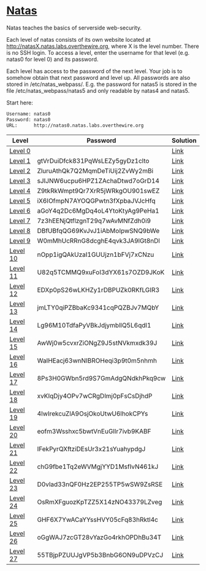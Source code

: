 # [Natas](http://overthewire.org/wargames/natas/)

Natas teaches the basics of serverside web-security.

Each level of natas consists of its own website located at http://natasX.natas.labs.overthewire.org, where X is the level number. There is no SSH login. To access a level, enter the username for that level (e.g. natas0 for level 0) and its password.

Each level has access to the password of the next level. Your job is to somehow obtain that next password and level up. All passwords are also stored in /etc/natas_webpass/. E.g. the password for natas5 is stored in the file /etc/natas_webpass/natas5 and only readable by natas4 and natas5.

Start here:

```bash
Username: natas0
Password: natas0
URL:      http://natas0.natas.labs.overthewire.org
```

| Level                                                          | Password                         | Solution                      |
| -------------------------------------------------------------- | -------------------------------- | ------------------------------|
| [Level 0](http://overthewire.org/wargames/natas/natas0.html)   |                                  | [Link](./level_0/README.md)   |
| [Level 1](http://overthewire.org/wargames/natas/natas1.html)   | gtVrDuiDfck831PqWsLEZy5gyDz1clto | [Link](./level_1/README.md)   |
| [Level 2](http://overthewire.org/wargames/natas/natas2.html)   | ZluruAthQk7Q2MqmDeTiUij2ZvWy2mBi | [Link](./level_2/README.md)   |
| [Level 3](http://overthewire.org/wargames/natas/natas3.html)   | sJIJNW6ucpu6HPZ1ZAchaDtwd7oGrD14 | [Link](./level_3/README.md)   |
| [Level 4](http://overthewire.org/wargames/natas/natas4.html)   | Z9tkRkWmpt9Qr7XrR5jWRkgOU901swEZ | [Link](./level_4/README.md)   |
| [Level 5](http://overthewire.org/wargames/natas/natas5.html)   | iX6IOfmpN7AYOQGPwtn3fXpbaJVJcHfq | [Link](./level_5/README.md)   |
| [Level 6](http://overthewire.org/wargames/natas/natas6.html)   | aGoY4q2Dc6MgDq4oL4YtoKtyAg9PeHa1 | [Link](./level_6/README.md)   |
| [Level 7](http://overthewire.org/wargames/natas/natas7.html)   | 7z3hEENjQtflzgnT29q7wAvMNfZdh0i9 | [Link](./level_7/README.md)   |
| [Level 8](http://overthewire.org/wargames/natas/natas8.html)   | DBfUBfqQG69KvJvJ1iAbMoIpwSNQ9bWe | [Link](./level_8/README.md)   |
| [Level 9](http://overthewire.org/wargames/natas/natas9.html)   | W0mMhUcRRnG8dcghE4qvk3JA9lGt8nDl | [Link](./level_9/README.md)   |
| [Level 10](http://overthewire.org/wargames/natas/natas10.html) | nOpp1igQAkUzaI1GUUjzn1bFVj7xCNzu | [Link](./level_10/README.md)  |
| [Level 11](http://overthewire.org/wargames/natas/natas11.html) | U82q5TCMMQ9xuFoI3dYX61s7OZD9JKoK | [Link](./level_11/README.md)  |
| [Level 12](http://overthewire.org/wargames/natas/natas12.html) | EDXp0pS26wLKHZy1rDBPUZk0RKfLGIR3 | [Link](./level_12/README.md)  |
| [Level 13](http://overthewire.org/wargames/natas/natas13.html) | jmLTY0qiPZBbaKc9341cqPQZBJv7MQbY | [Link](./level_13/README.md)  |
| [Level 14](http://overthewire.org/wargames/natas/natas14.html) | Lg96M10TdfaPyVBkJdjymbllQ5L6qdl1 | [Link](./level_14/README.md)  |
| [Level 15](http://overthewire.org/wargames/natas/natas15.html) | AwWj0w5cvxrZiONgZ9J5stNVkmxdk39J | [Link](./level_15/README.md)  |
| [Level 16](http://overthewire.org/wargames/natas/natas16.html) | WaIHEacj63wnNIBROHeqi3p9t0m5nhmh | [Link](./level_16/README.md)  |
| [Level 17](http://overthewire.org/wargames/natas/natas17.html) | 8Ps3H0GWbn5rd9S7GmAdgQNdkhPkq9cw | [Link](./level_17/README.md)  |
| [Level 18](http://overthewire.org/wargames/natas/natas18.html) | xvKIqDjy4OPv7wCRgDlmj0pFsCsDjhdP | [Link](./level_18/README.md)  |
| [Level 19](http://overthewire.org/wargames/natas/natas19.html) | 4IwIrekcuZlA9OsjOkoUtwU6lhokCPYs | [Link](./level_19/README.md)  |
| [Level 20](http://overthewire.org/wargames/natas/natas20.html) | eofm3Wsshxc5bwtVnEuGIlr7ivb9KABF | [Link](./level_20/README.md)  |
| [Level 21](http://overthewire.org/wargames/natas/natas21.html) | IFekPyrQXftziDEsUr3x21sYuahypdgJ | [Link](./level_21/README.md)  |
| [Level 22](http://overthewire.org/wargames/natas/natas22.html) | chG9fbe1Tq2eWVMgjYYD1MsfIvN461kJ | [Link](./level_22/README.md)  |
| [Level 23](http://overthewire.org/wargames/natas/natas23.html) | D0vlad33nQF0Hz2EP255TP5wSW9ZsRSE | [Link](./level_23/README.md)  |
| [Level 24](http://overthewire.org/wargames/natas/natas24.html) | OsRmXFguozKpTZZ5X14zNO43379LZveg | [Link](./level_24/README.md)  |
| [Level 25](http://overthewire.org/wargames/natas/natas25.html) | GHF6X7YwACaYYssHVY05cFq83hRktl4c | [Link](./level_25/README.md)  |
| [Level 26](http://overthewire.org/wargames/natas/natas26.html) | oGgWAJ7zcGT28vYazGo4rkhOPDhBu34T | [Link](./level_26/README.md)  |
| [Level 27](http://overthewire.org/wargames/natas/natas27.html) | 55TBjpPZUUJgVP5b3BnbG6ON9uDPVzCJ | [Link](./level_27/README.md)  |